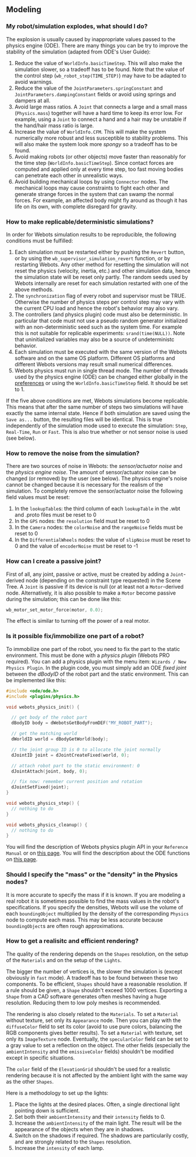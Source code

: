 ## Modeling

### My robot/simulation explodes, what should I do?

The explosion is usually caused by inappropriate values passed to the physics
engine (ODE). There are many things you can be try to improve the stability of
the simulation (adapted from ODE's User Guide):

1. Reduce the value of `WorldInfo.basicTimeStep`. This will also make the
simulation slower, so a tradeoff has to be found. Note that the value of the
control step (`wb_robot_step(TIME_STEP)`) may have to be adapted to avoid
warnings.
2. Reduce the value of the `JointParameters.springConstant` and
`JointParameters.dampingConstant` fields or avoid using springs and dampers at
all.
3. Avoid large mass ratios. A `Joint` that connects a large and a small mass
(`Physics.mass`) together will have a hard time to keep its error low. For
example, using a `Joint` to connect a hand and a hair may be unstable if the
hand/hair mass ratio is large.
4. Increase the value of `WorldInfo.CFM`. This will make the system
numerically more robust and less susceptible to stability problems. This will also
make the system look more *spongy* so a tradeoff has to be found.
5. Avoid making robots (or other objects) move faster than reasonably for the time
step (`WorldInfo.basicTimeStep`). Since contact forces are computed and applied
only at every time step, too fast moving bodies can penetrate each other in
unrealistic ways.
6. Avoid building mechanical loops by using `Connector` nodes. The mechanical loops
may cause constraints to fight each other and generate strange forces in the
system that can swamp the normal forces. For example, an affected body might fly
around as though it has life on its own, with complete disregard for gravity.

### How to make replicable/deterministic simulations?

In order for Webots simulation results to be reproducible, the following conditions must
be fulfilled:

1. Each simulation must be restarted either by pushing the `Revert` button, or by
using the `wb_supervisor_simulation_revert` function, or by restarting Webots.
Any other method for resetting the simulation will not reset the physics
(velocity, inertia, etc.) and other simulation data, hence the simulation state
will be reset only partly. The random seeds used by Webots internally are reset
for each simulation restarted with one of the above methods.
2. The `synchronization` flag of every robot and supervisor must be TRUE. Otherwise
the number of physics steps per control step may vary with the current CPU load
and hence the robot's behavior may also vary.
3. The controllers (and physics plugin) code must also be deterministic. In
particular that code must not use a pseudo random generator initialized with an
non-deterministic seed such as the system time. For example this is not suitable
for replicable experiments: `srand(time(NULL))`. Note that uninitialized
variables may also be a source of undeterministc behavior.
4. Each simulation must be executed with the same version of the Webots software
and on the same OS platform. Different OS platforms and different Webots
versions may result small numerical differences.
5. Webots physics must run in single thread mode.
The number of threads used by the physics engine (ODE) can be changed either globally in the [preferences](preferences.md) or using the `WorldInfo.basicTimeStep` field. It should be set to 1.

If the five above conditions are met, Webots simulations become replicable. This
means that after the same number of steps two simulations will have exactly the
same internal state. Hence if both simulation are saved using the `Save as...`
button, the resulting files will be identical. This is true independently of the
simulation mode used to execute the simulation: `Step`, `Real-Time`, `Run` or
`Fast`. This is also true whether or not sensor noise is used (see below).

### How to remove the noise from the simulation?

There are two sources of noise in Webots: the *sensor/actuator noise* and the
*physics engine noise*. The amount of sensor/actuator noise can be changed (or
removed) by the user (see below). The physics engine's noise cannot be changed
because it is necessary for the realism of the simulation. To completely remove
the sensor/actuator noise the following field values must be reset:

1. In the `lookupTable`s: the third column of each `lookupTable` in the .wbt and
.proto files must be reset to 0
2. In the `GPS` nodes: the `resolution` field must be reset to 0
3. In the `Camera` nodes: the `colorNoise` and the `rangeNoise` fields must be
reset to 0
4. In the `DifferentialWheels` nodes: the value of `slipNoise` must be reset to 0
and the value of `encoderNoise` must be reset to -1

### How can I create a passive joint?

First of all, any joint, passive or active, must be created by adding a
`Joint`-derived node (depending on the constraint type requested) in the Scene
Tree. A `Joint` is passive if its device is null (or at least not a
`Motor`-derived node. Alternatively, it is also possible to make a `Motor`
become passive during the simulation; this can be done like this:

```c
wb_motor_set_motor_force(motor, 0.0);
```

The effect is similar to turning off the power of a real motor.

### Is it possible fix/immobilize one part of a robot?

To immobilize one part of the robot, you need to fix the part to the static
environment. This must be done with a *physics plugin* (Webots PRO required).
You can add a physics plugin with the menu item: `Wizards / New Physics Plugin`.
In the plugin code, you must simply add an ODE *fixed joint* between the
*dBodyID* of the robot part and the static environment. This can be implemented
like this:

```c
#include <ode/ode.h>
#include <plugins/physics.h>

void webots_physics_init() {

  // get body of the robot part
  dBodyID body = dWebotsGetBodyFromDEF("MY_ROBOT_PART");

  // get the matching world
  dWorldID world = dBodyGetWorld(body);

  // the joint group ID is 0 to allocate the joint normally
  dJointID joint = dJointCreateFixed(world, 0);

  // attach robot part to the static environment: 0
  dJointAttach(joint, body, 0);

  // fix now: remember current position and rotation
  dJointSetFixed(joint);
}

void webots_physics_step() {
  // nothing to do
}

void webots_physics_cleanup() {
  // nothing to do
}
```

You will find the description of Webots physics plugin API in your `Reference
Manual` or on [this
page](http://www.cyberbotics.com/reference/physics-plugin.php). You will find
the description about the ODE functions on [this
page](http://ode-wiki.org/wiki/index.php?title=Manual).

### Should I specify the "mass" or the "density" in the Physics nodes?

It is more accurate to specify the mass if it is known. If you are modeling a
real robot it is sometimes possible to find the mass values in the robot's
specifications. If you specify the densities, Webots will use the volume of each
`boundingObject` multiplied by the density of the corresponding `Physics` node
to compute each mass. This may be less accurate because `boundingObject`s are
often rough approximations.

### How to get a realisitc and efficient rendering?

The quality of the rendering depends on the `Shapes` resolution, on the setup of
the `Materials` and on the setup of the `Lights`.

The bigger the number of vertices is, the slower the simulation is (except
obviously in `fast` mode). A tradeoff has to be found between these two
components. To be efficient, `Shapes` should have a reasonable resolution. If a
rule should be given, a `Shape` shouldn't exceed 1000 vertices. Exporting a
`Shape` from a CAD software generates often meshes having a huge resolution.
Reducing them to low poly meshes is recommended.

The rendering is also closely related to the `Materials`. To set a `Material`
without texture, set only its `Appearance` node. Then you can play with the
`diffuseColor` field to set its color (avoid to use pure colors, balancing the
RGB components gives better results). To set a `Material` with texture, set only
its `ImageTexture` node. Eventually, the `specularColor` field can be set to a
gray value to set a reflection on the object. The other fields (especially the
`ambientIntensity` and the `emissiveColor` fields) shouldn't be modified except
in specific situations.

The `color` field of the `ElevationGrid` shouldn't be used for a realistic
rendering because it is not affected by the ambient light with the same way as
the other `Shapes`.

Here is a methodology to set up the lights:

1. Place the lights at the desired places. Often, a single directional light
pointing down is sufficient.
2. Set both their `ambientIntensity` and their `intensity` fields to 0.
3. Increase the `ambientIntensity` of the main light. The result will be the
appearance of the objects when they are in shadows.
4. Switch on the shadows if required. The shadows are particularily costly, and are
strongly related to the `Shapes` resolution.
5. Increase the `intensity` of each lamp.
